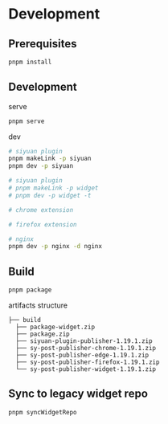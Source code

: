 # Development

## Prerequisites

```bash
pnpm install
```

## Development

serve

```bash
pnpm serve
```

dev

```bash
# siyuan plugin
pnpm makeLink -p siyuan
pnpm dev -p siyuan

# siyuan plugin 
# pnpm makeLink -p widget
# pnpm dev -p widget -t 

# chrome extension

# firefox extension

# nginx
pnpm dev -p nginx -d nginx
```

## Build

```bash
pnpm package
```

artifacts structure

```
├── build
  ├── package-widget.zip
  ├── package.zip
  ├── siyuan-plugin-publisher-1.19.1.zip
  ├── sy-post-publisher-chrome-1.19.1.zip
  ├── sy-post-publisher-edge-1.19.1.zip
  ├── sy-post-publisher-firefox-1.19.1.zip
  └── sy-post-publisher-widget-1.19.1.zip
```

## Sync to legacy widget repo

```bash
pnpm syncWidgetRepo
```